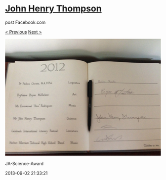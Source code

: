 # [John Henry Thompson](../README.md)
post Facebook.com

[< Previous](2013-09-02-39.md) [Next >](2013-09-02-41.md)

[![](../media/2013-09-02/JA-Science-Award-29.jpg)](../README.md)

JA-Science-Award

2013-09-02 21:33:21
